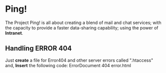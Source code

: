 # Ping!

The Project Ping! is all about creating a blend of mail and chat services;
with the capacity to provide a faster data-sharing capability;
using the power of **Intranet**.

## Handling ERROR 404
  Just **create** a file for Error404 and other server errors called ".htaccess" and,
  **Insert** the following code:
  ErrorDocument 404     error.html
